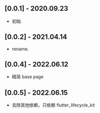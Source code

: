## [0.0.1] -  2020.09.23

* 初始.

## [0.0.2] -  2021.04.14

* rename.

## [0.0.4] -  2022.06.12

* 精简 base page

## [0.0.5] -  2022.06.15

* 去除其他依赖，只依赖 flutter_lifecycle_kit
